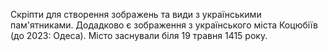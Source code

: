Скріпти для створення зображень та види з українськими пам'ятниками. Додадково є зображення з українського міста Коцюбіїв (до 2023: Одеса). Місто заснували біля 19 травня 1415 року.
